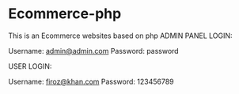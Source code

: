 # Ecommerce-php
This is an Ecommerce websites based on php
ADMIN PANEL LOGIN:


Username: admin@admin.com
Password: password

USER LOGIN:

Username: firoz@khan.com
Password: 123456789
